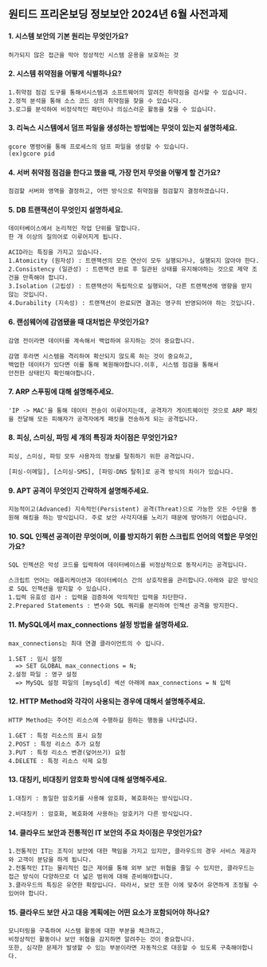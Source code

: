 ## 원티드 프리온보딩 정보보안 2024년 6월 사전과제

#### 1. 시스템 보안의 기본 원리는 무엇인가요?

```plain
허가되지 않은 접근을 막아 정상적인 시스템 운용을 보호하는 것
```

#### 2. 시스템 취약점을 어떻게 식별하나요?

```plain
1.취약점 점검 도구를 통해서시스템과 소프트웨어의 알려진 취약점을 검사할 수 있습니다.
2.정적 분석을 통해 소스 코드 상의 취약점을 찾을 수 있습니다.
3.로그를 분석하여 비정삭적인 패턴이나 의심스러운 활동을 찾을 수 있습니다.
```

#### 3. 리눅스 시스템에서 덤프 파일을 생성하는 방법에는 무엇이 있는지 설명하세요.

```plain
gcore 명령어를 통해 프로세스의 덤프 파일을 생성할 수 있습니다.
(ex)gcore pid
```

#### 4. 서버 취약점 점검을 한다고 했을 때, 가장 먼저 무엇을 어떻게 할 건가요?

```plain
점검할 서버와 영역을 결정하고, 어떤 방식으로 취약점을 점검할지 결정하겠습니다.
```

#### 5. DB 트랜잭션이 무엇인지 설명하세요.

```plain
데이터베이스에서 논리적인 작업 단위를 말합니다.
한 개 이상의 질의어로 이루어지게 됩니다.

ACID라는 특징을 가지고 있습니다.
1.Atomicity (원자성) : 트랜잭션의 모든 연산이 모두 실행되거나, 실행되지 않아야 한다.
2.Consistency (일관성) : 트랜잭션 완료 후 일관된 상태를 유지해야하는 것으로 제약 조건을 만족해야 합니다.
3.Isolation (고립성) : 트랜잭션이 독립적으로 실행되어, 다른 트랜잭션에 영향을 받지 않는 것입니다.
4.Durability (지속성) : 트랜잭션이 완료되면 결과는 영구히 반영되어야 하는 것입니다.
```

#### 6. 랜섬웨어에 감염됐을 때 대처법은 무엇인가요?

```plain
감염 전이라면 데이터를 계속해서 백업하여 유지하는 것이 중요합니다.

감염 후라면 시스템을 격리하여 확산되지 않도록 하는 것이 중요하고,
백업한 데이터가 있다면 이를 통해 복원해야합니다.이후, 시스템 점검을 통해서
안전한 상태인지 확인해야합니다.
```

#### 7. ARP 스푸핑에 대해 설명해주세요.

```plain
'IP -> MAC'을 통해 데이터 전송이 이루어지는데, 공격자가 게이트웨이인 것으로 ARP 패킷을 전달해 모든 피해자가 공격자에게 패킷을 전송하게 되는 공격입니다.
```

#### 8. 피싱, 스미싱, 파밍 세 개의 특징과 차이점은 무엇인가요?

```plain
피싱, 스미싱, 파밍 모두 사용자의 정보를 탈취하기 위한 공격입니다.

[피싱-이메일], [스미싱-SMS], [파밍-DNS 탈취]로 공격 방식의 차이가 있습니다.
```

#### 9. APT 공격이 무엇인지 간략하게 설명해주세요.

```plain
지능적이고(Advanced) 지속적인(Persistent) 공격(Threat)으로 가능한 모든 수단을 동원해 해킹을 하는 방식입니다. 주로 보안 사각지대를 노리기 때문에 방어하기 어렵습니다.
```

#### 10. SQL 인젝션 공격이란 무엇이며, 이를 방지하기 위한 스크립트 언어의 역할은 무엇인가요?

```plain
SQL 인젝션은 악성 코드를 입력하여 데이터베이스를 비정상적으로 동작시키는 공격입니다.

스크립트 언어는 애플리케이션과 데이터베이스 간의 상호작용을 관리합니다.아래와 같은 방식으로 SQL 인젝션을 방지할 수 있습니다.
1.입력 유효성 검사 : 입력을 검증하여 악의적인 입력을 차단한다.
2.Prepared Statements : 변수와 SQL 쿼리를 분리하여 인젝션 공격을 방지한다.
```

#### 11. MySQL에서 max_connections 설정 방법을 설명하세요.

```plain
max_connections는 최대 연결 클라이언트의 수 입니다.

1.SET : 임시 설정
  => SET GLOBAL max_connections = N;
2.설정 파일 : 영구 설정
  => MySQL 설정 파일의 [mysqld] 섹션 아래에 max_connections = N 입력
```

#### 12. HTTP Method와 각각이 사용되는 경우에 대해서 설명해주세요.

```plain
HTTP Method는 주어진 리소스에 수행하길 원하는 행동을 나타냅니다.

1.GET : 특정 리소스의 표시 요청
2.POST : 특정 리소스 추가 요청
3.PUT : 특정 리소스 변경(덮어쓰기) 요청
4.DELETE : 특정 리소스 삭제 요청
```

#### 13. 대칭키, 비대칭키 암호화 방식에 대해 설명해주세요.

```plain
1.대칭키 : 동일한 암호키를 사용해 암호화, 복호화하는 방식입니다.

2.비대칭키 : 암호화, 복호화에 사용하는 암호키가 다른 방식입니다.
```

#### 14. 클라우드 보안과 전통적인 IT 보안의 주요 차이점은 무엇인가요?

```plain
1.전통적인 IT는 조직이 보안에 대한 책임을 가지고 있지만, 클라우드의 경우 서비스 제공자와 고객이 분담을 하게 됩니다.
2.전통적인 IT는 물리적인 접근 제어를 통해 외부 보안 위협을 줄일 수 있지만, 클라우드는 접근 방식이 다양하므로 더 넓은 범위에 대해 준비해야합니다.
3.클라우드의 특징은 유연한 확장입니다. 따라서, 보안 또한 이에 맞추어 유연하게 조정될 수 있어야 합니다.
```

#### 15. 클라우드 보안 사고 대응 계획에는 어떤 요소가 포함되어야 하나요?

```plain
모니터링을 구축하여 시스템 활동에 대한 부분을 체크하고,
비정상적인 활동이나 보안 위협을 감지하면 알려주는 것이 중요합니다.
또한, 심각한 문제가 발생할 수 있는 부분이라면 자동적으로 대응할 수 있도록 구축해야합니다.
```
